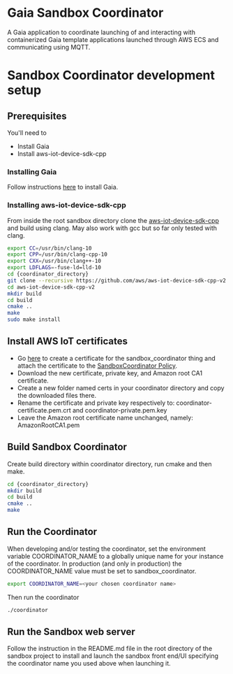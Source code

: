 # Gaia Sandbox Coordinator
A Gaia application to coordinate launching of and interacting with containerized Gaia template applications launched through AWS ECS and communicating using MQTT.

# Sandbox Coordinator development setup
## Prerequisites
You'll need to

* Install Gaia
* Install aws-iot-device-sdk-cpp

### Installing Gaia
Follow instructions [here](https://gaia-platform.github.io/gaia-platform-docs.io/articles/getting-started-with-gaia.html) to install Gaia.

### Installing aws-iot-device-sdk-cpp
From inside the root sandbox directory clone the [aws-iot-device-sdk-cpp](https://github.com/aws/aws-iot-device-sdk-cpp-v2) and build using clang. May also work with gcc but so far only tested with clang.
```bash
export CC=/usr/bin/clang-10
export CPP=/usr/bin/clang-cpp-10
export CXX=/usr/bin/clang++-10
export LDFLAGS=-fuse-ld=lld-10
cd {coordinator_directory}
git clone --recursive https://github.com/aws/aws-iot-device-sdk-cpp-v2.git
cd aws-iot-device-sdk-cpp-v2
mkdir build
cd build
cmake ..
make
sudo make install
```

## Install AWS IoT certificates
* Go [here](https://us-west-2.console.aws.amazon.com/iot/home?region=us-west-2#/thing/sandbox_coordinator) to create a certificate for the sandbox_coordinator thing and attach the certificate to the [SandboxCoordinator Policy](arn:aws:iot:us-west-2:794670594658:policy/SandboxCoordinator).
* Download the new certificate, private key, and Amazon root CA1 certificate.
* Create a new folder named certs in your coordinator directory and copy the downloaded files there.
* Rename the certificate and private key respectively to: coordinator-certificate.pem.crt and coordinator-private.pem.key
* Leave the Amazon root certificate name unchanged, namely: AmazonRootCA1.pem

## Build Sandbox Coordinator
Create build directory within coordinator directory, run cmake and then make.
```bash
cd {coordinator_directory}
mkdir build
cd build
cmake ..
make
```

## Run the Coordinator
When developing and/or testing the coordinator, set the environment variable COORDINATOR_NAME to a globally unique name for your instance of the coordinator. In production (and only in production) the COORDINATOR_NAME value must be set to sandbox_coordinator.
```bash
export COORDINATOR_NAME=<your chosen coordinator name>
```
Then run the coordinator
```bash
./coordinator
```

## Run the Sandbox web server
Follow the instruction in the README.md file in the root directory of the sandbox project to install and launch the sandbox front end/UI specifying the coordinator name you used above when launching it.
